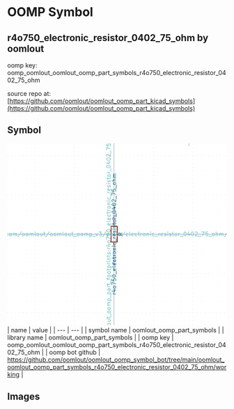 # OOMP Symbol  
## r4o750_electronic_resistor_0402_75_ohm  by oomlout  
  
oomp key: oomp_oomlout_oomlout_oomp_part_symbols_r4o750_electronic_resistor_0402_75_ohm  
  
source repo at: [https://github.com/oomlout/oomlout_oomp_part_kicad_symbols](https://github.com/oomlout/oomlout_oomp_part_kicad_symbols)  
## Symbol  
  
[![working.png](working_600.png)](working.png)  
| name | value | 
| --- | --- | 
| symbol name | oomlout_oomp_part_symbols | 
| library name | oomlout_oomp_part_symbols | 
| oomp key | oomp_oomlout_oomlout_oomp_part_symbols_r4o750_electronic_resistor_0402_75_ohm | 
| oomp bot github | https://github.com/oomlout/oomlout_oomp_symbol_bot/tree/main/oomlout_oomlout_oomp_part_symbols_r4o750_electronic_resistor_0402_75_ohm/working | 
## Images  
